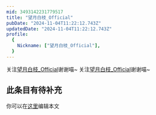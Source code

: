 ```yaml
---
mid: 3493142231779517
title: "望月白枝_Official"
pubDate: "2024-11-04T11:22:12.743Z"
updatedDate: "2024-11-04T11:22:12.743Z"
profile:
  {
    Nickname: ["望月白枝_Official"],
  }
---
```


关注[望月白枝_Official](https://space.bilibili.com/3493142231779517)谢谢喵~ 关注[望月白枝_Official](https://space.bilibili.com/3493142231779517)谢谢喵~

## 此条目有待补充
你可以在[这里](https://github.com/Yuhanawa/VTuber.ICU-Content/edit/master/v/望月白枝_Official/index.md)编辑本文
